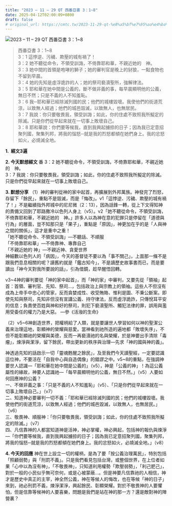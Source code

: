 ```yaml
---
title: "2023 – 11 – 29 QT 西番亞書 3：1~8"
date: 2025-04-12T02:00:09+0800
draft: false
# original_url: https://cmtc.tw/2023-11-29-qt-%e8%a5%bf%e7%95%aa%e4%ba%9e%e6%9b%b8-3%ef%bc%9a18
---
```


![2023 – 11 – 29 QT  西番亞書 3：1\~8](/images/qt.jpg  "2023 – 11 – 29 QT  西番亞書 3：1\~8")

> 西番亞書 3：1\~8  
> 3：1 這悖逆、污穢、欺壓的城有禍了！  
> 3：2 她不聽從命令，不領受訓誨，不倚靠耶和華，不親近她的　神。  
> 3：3 她中間的首領是咆哮的獅子；她的審判官是晚上的豺狼，一點食物也不留到早晨。  
> 3：4 她的先知是虛浮詭詐的人；她的祭司褻瀆聖所，強解律法。  
> 3：5 耶和華在她中間是公義的，斷不做非義的事，每早晨顯明他的公義，無日不然；只是不義的人不知羞恥。  
> 3：6 我─耶和華已經除滅列國的民；他們的城樓毀壞。我使他們的街道荒涼，以致無人經過；他們的城邑毀滅，以致無人，也無居民。  
> 3：7 我說：你只要敬畏我，領受訓誨；如此，你的住處不致照我所擬定的除滅。只是你們從早起來就在一切事上敗壞自己。  
> 3：8 耶和華說：你們要等候我，直到我興起擄掠的日子；因為我已定意招聚列國，聚集列邦，將我的惱怒─就是我的烈怒都傾在她們身上。我的忿怒如火，必燒滅全地。

**1.  經文3遍**

**2. 今天默想經文**
番 3：2 她不聽從命令，不領受訓誨，不倚靠耶和華，不親近她的　神。  
3：7 我說：你只要敬畏我，領受訓誨；如此，你的住處不致照我所擬定的除滅。只是你們從早起來就在一切事上敗壞自己。

**3. 默想分享**
（1）神的審判從神的家中起首，再擴展到外邦萬族。神發完了烈怒，存留下「餘民」，重點不是毀滅，而是「悔改」。v1「這悖逆、污穢、欺壓的城有禍了！」不是繼續指外邦城中的尼尼微（2：13），因為話鋒一轉，從上下文得知神的責備又回到了耶路撒冷以色列人身上（v5）。v2「她不聽從命令，不領受訓誨，不倚靠耶和華，不親近她的　神。」許多人以為神在意的犯罪只是停留在「道德與行為」的層面，豈不知那只是「果子」，重點是「原因」，神更加在乎的是「人與神之間的關係」，這才是重中之重！  
「她不聽從命令、不領受訓誨」—不聽話、不順服  
「不倚靠耶和華」—不倚靠神、專靠自己  
「不親近她的 神」—不親近神、貪愛世界  
神細數以色列人的「病因」，今天的基督徒不要以為「事不關己」，上面那一條不是跟我們息息相關的呢？讀舊約就是「鑑古知今」，不是讀歷史故事書而已，而是要讀出「神今天對我所要說的話」，引為借鏡，趁早醒悟回轉。

v3\~4神的審判要從「神的家中起首」，而「神的家」中審判，又要先從「領袖」起首：首領、審判官、先知、祭司…，包括政治上與宗教上的領袖。這些人不但沒有成為上帝手中忠心的管家，反而貪婪成性、收受賄賂、惟利是圖、不秉公斷案。即使先知與祭司，先知非但沒有宣講公義、持守律法，反而虛浮詭詐，只傳悅耳平安的信息；負責使百姓與神和好的祭司，則犯下褻瀆聖所、觸犯法律的罪，誤用與濫用受委任的權力乃是大惡。 —參《活潑的生命》

（2）v5\~6神創造世界，把權柄給了人類，就是要讓世人學習如何以神的聖潔公義來治理這地，彰顯神的榮耀與慈愛。當神看到祂所造的遍地都「敗壞失序」，不但不能彰顯祂的榮耀與美德，反而一再褻瀆祂的名與榮耀，於是神要出手清除「毒瘤」，煉淨與潔淨，留下餘民，帶出更新的秩序與治理—先求「神的國與神的義」。

神透過先知的話啟示一切「靈魂甦醒之餘民」，及至我們今天讀聖經，一定要認識這位神，不要活在「自我中心與自造偶像」的錯謬之中。v5\~8的重點，在強調神要世人認識—「耶和華在她中間是公義的」（v5），神是「公義的神」！為這公義屬性的緣故，神要人認識祂—「每早晨顯明他的公義，無日不然。」（v5）人要如何回應神的公義？  
一、不做非義之事：「只是不義的人不知羞恥」（v5）、「只是你們從早起來就在一切事上敗壞自己。」（v7）  
二、知道神必要審判一切不義：「耶和華已經除滅列國的民；他們的城樓毀壞。我使他們的街道荒涼，以致無人經過；他們的城邑毀滅，以致無人，也無居民。」（v6）  
三、敬畏神、順服神：「你只要敬畏我，領受訓誨；如此，你的住處不致照我所擬定的除滅。」（v7）  
四、凡信靠神的人都當知道神是活神，神必掌權，神必興起，包括神的報仇與煉淨—「你們要等候我，直到我興起擄掠的日子；因為我已定意招聚列國，聚集列邦，將我的惱怒─就是我的烈怒都傾在她們身上。我的忿怒如火，必燒滅全地。」（v8）

**4. 今天的回應**
神在世上設立一切的權柄，是為了要「按公義治理萬民」，特別包括「照顧弱勢」與「刑罰不義」。只是我們看見包括台灣，或整個世界，在上位者如果「心中以為沒有神」，「不敬畏神」，只知道利用權勢「欺壓弱勢」，「利己肥己」，對於一般的小民似乎無可奈何，或是心被蒙蔽…。但是神要凡信靠祂的人相信，神才是歷史中真正的主宰，神全然公義，神在等候人的悔改，也在等候「神的日子」來到，祂必刑罰不義，煉淨潔淨，興起餘民、彰顯榮耀。對於不敬畏神的人要懼怕，但是信靠等候神的人要喜樂，問題是我們是站在神的那一方？還是敵對神的陣營裏？
